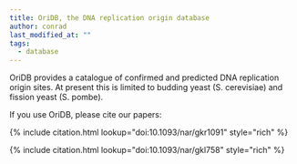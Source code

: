 ```yaml
---
title: OriDB, the DNA replication origin database
author: conrad
last_modified_at: ""
tags:
  - database
---
```

<!-- excerpt start -->

OriDB provides a catalogue of confirmed and predicted DNA replication origin sites. At present this is limited to budding yeast (S. cerevisiae) and fission yeast (S. pombe).

<!-- excerpt end -->

If you use OriDB, please cite our papers:

{%
  include citation.html
  lookup="doi:10.1093/nar/gkr1091"
  style="rich"
%}

{%
  include citation.html
  lookup="doi:10.1093/nar/gkl758"
  style="rich"
%}
